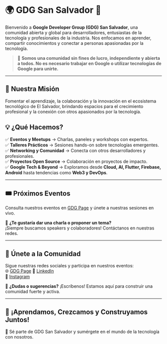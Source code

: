 # 🌍 GDG San Salvador 🚀  

Bienvenido a **Google Developer Group (GDG) San Salvador**, una comunidad abierta y global para desarrolladores, entusiastas de la tecnología y profesionales de la industria. Nos enfocamos en aprender, compartir conocimientos y conectar a personas apasionadas por la tecnología.  

> 📌 **Somos una comunidad sin fines de lucro, independiente y abierta a todos. No es necesario trabajar en Google o utilizar tecnologías de Google para unirte.**  

---

## 🎯 Nuestra Misión  
Fomentar el aprendizaje, la colaboración y la innovación en el ecosistema tecnológico de El Salvador, brindando espacios para el crecimiento profesional y la conexión con otros apasionados por la tecnología.  

## 💡 ¿Qué Hacemos?  
✅ **Eventos y Meetups** → Charlas, paneles y workshops con expertos.  
✅ **Talleres Prácticos** → Sesiones hands-on sobre tecnologías emergentes.  
✅ **Networking y Comunidad** → Conecta con otros desarrolladores y profesionales.  
✅ **Proyectos Open Source** → Colaboración en proyectos de impacto.  
✅ **Google Tech & Beyond** → Exploramos desde **Cloud, AI, Flutter, Firebase, Android** hasta tendencias como **Web3 y DevOps**.  

---

## 🎟️ Próximos Eventos  
Consulta nuestros eventos en [GDG Page]([https://www.meetup.com/gdg-san-salvador/](https://gdg.community.dev/gdg-san-salvador/)) y únete a nuestras sesiones en vivo.  

📢 **¿Te gustaría dar una charla o proponer un tema?**  
¡Siempre buscamos speakers y colaboradores! Contáctanos en nuestras redes.  

---

## 📌 Únete a la Comunidad  
Sigue nuestras redes sociales y participa en nuestros eventos:  
🌐 [GDG Page]([https://www.meetup.com/gdg-san-salvador/](https://gdg.community.dev/gdg-san-salvador/))  
🔗 [LinkedIn](https://www.linkedin.com/company/gdg-sansalvador/about/)  
📸 [Instagram](https://www.instagram.com/gdg.sansalvador/?hl=es)  

💬 **¿Dudas o sugerencias?** ¡Escríbenos! Estamos aquí para construir una comunidad fuerte y activa.  

---

## 🚀 ¡Aprendamos, Crezcamos y Construyamos Juntos!  
🌟 Sé parte de GDG San Salvador y sumérgete en el mundo de la tecnología con nosotros.  
